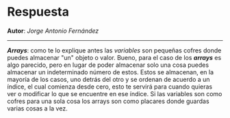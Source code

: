 # Respuesta

__Autor__: _Jorge Antonio Fernández_

---

___Arrays___: como te lo explique antes las _variables_ son pequeñas cofres donde puedes almacenar "un" objeto o valor. Bueno, para el caso de los ___arrays___ es algo parecido, pero en lugar de poder almacenar solo una cosa puedes almacenar un indeterminado número de estos. Estos se almacenan, en la mayoría de los casos, uno detrás del otro y se ordenan de acuerdo a un índice, el cual comienza desde cero, esto te servirá para cuando quieras ver o modificar lo que se encuentre en ese índice. Si las variables son como cofres para una sola cosa los arrays son como placares donde guardas varias cosas a la vez.